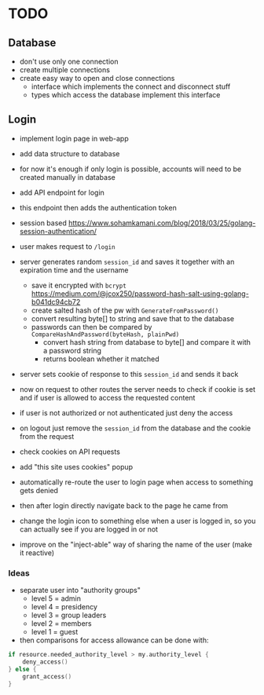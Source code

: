 # TODO

## Database

- don't use only one connection
- create multiple connections
- create easy way to open and close connections
  - interface which implements the connect and disconnect stuff
  - types which access the database implement this interface

## Login

- implement login page in web-app
- add data structure to database
- for now it's enough if only login is possible, accounts will need to be created manually in database
- add API endpoint for login
- this endpoint then adds the authentication token
- session based <https://www.sohamkamani.com/blog/2018/03/25/golang-session-authentication/>
- user makes request to `/login`
- server generates random `session_id` and saves it together with an expiration time and the username
  - save it encrypted with `bcrypt` <https://medium.com/@jcox250/password-hash-salt-using-golang-b041dc94cb72>
  - create salted hash of the pw with `GenerateFromPassword()`
  - convert resulting byte[] to string and save that to the database
  - passwords can then be compared by `CompareHashAndPassword(byteHash, plainPwd)`
    - convert hash string from database to byte[] and compare it with a password string
    - returns boolean whether it matched
- server sets cookie of response to this `session_id` and sends it back
- now on request to other routes the server needs to check if cookie is set and if user is allowed to access the requested content
- if user is not authorized or not authenticated just deny the access
- on logout just remove the `session_id` from the database and the cookie from the request
- check cookies on API requests
- add "this site uses cookies" popup

- automatically re-route the user to login page when access to something gets denied
- then after login directly navigate back to the page he came from
- change the login icon to something else when a user is logged in, so you can actually see if you are logged in or not
- improve on the "inject-able" way of sharing the name of the user (make it reactive)

### Ideas

- separate user into "authority groups"
  - level 5 = admin
  - level 4 = presidency
  - level 3 = group leaders
  - level 2 = members
  - level 1 = guest
- then comparisons for access allowance can be done with:
  
```go
if resource.needed_authority_level > my.authority_level {
    deny_access()
} else {
    grant_access()
}
```
